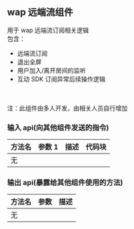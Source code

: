 ## wap 远端流组件

用于 wap 远端流订阅相关逻辑<br>
包含：

- 远端流订阅
- 退出全屏
- 用户加入/离开房间的监听
- 互动 SDK 订阅异常后续操作逻辑

<br><br>
注：此组件由多人开发，由相关人员自行增加

### 输入 api(向其他组件发送的指令)

| 方法名 | 参数 1 | 描述 | 代码块 |
| ------ | ------ | ---- | ------ |
| 无     |        |      |        |

### 输出 api(暴露给其他组件使用的方法)

| 方法名 | 参数 | 描述 |
| ------ | ---- | ---- |
| 无     |      |      |
